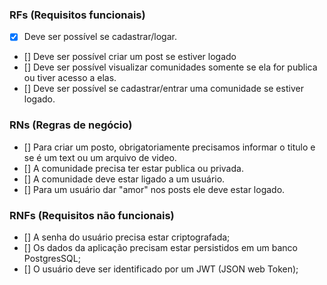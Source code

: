 ### RFs (Requisitos funcionais)

- [X] Deve ser possível se cadastrar/logar.
- [] Deve ser possível criar um post se estiver logado
- [] Deve ser possível visualizar comunidades somente se ela for publica ou tiver acesso a elas.
- [] Deve ser possível se cadastrar/entrar uma comunidade se estiver logado.

### RNs (Regras de negócio)

- [] Para criar um posto, obrigatoriamente precisamos informar o titulo e se é um text ou um arquivo de video.
- [] A comunidade precisa ter estar publica ou privada.
- [] A comunidade deve estar ligado a um usuário.
- [] Para um usuário dar "amor" nos posts ele deve estar logado.

### RNFs (Requisitos não funcionais)

- [] A senha do usuário precisa estar criptografada;
- [] Os dados da aplicação precisam estar persistidos em um banco PostgresSQL;
- [] O usuário deve ser identificado por um JWT (JSON web Token);
